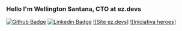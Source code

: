 ### Hello I'm Wellington Santana, CTO at ez.devs

[![Github Badge](https://img.shields.io/badge/-Github-000?style=flat-square&logo=Github&logoColor=white&link=https://github.com/wellington01)](https://github.com/wellington01)
[![Linkedin Badge](https://img.shields.io/badge/-LinkedIn-blue?style=flat-square&logo=Linkedin&logoColor=white&link=https://www.linkedin.com/in/brunolm/)](https://www.linkedin.com/in/wellington-cristi-vilela-santana-a48b1123)
[![Site ez.devs]](https://ezdevs.com.br)
[![Iniciativa heroes]](https://heroes.ezdevs.com.br/)
